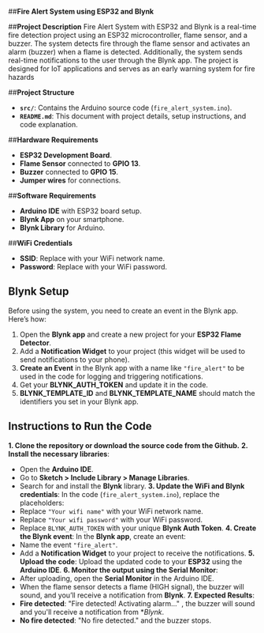 ##**Fire Alert System using ESP32 and Blynk**

##**Project Description**
Fire Alert System with ESP32 and Blynk is a real-time fire detection project using an ESP32 microcontroller, flame sensor, and a buzzer. The system detects fire through the flame sensor and activates an alarm (buzzer) when a flame is detected. Additionally, the system sends real-time notifications to the user through the Blynk app. The project is designed for IoT applications and serves as an early warning system for fire hazards

##**Project Structure**
- **`src/`**: Contains the Arduino source code (`fire_alert_system.ino`).
- **`README.md`**: This document with project details, setup instructions, and code explanation.

##**Hardware Requirements**
- **ESP32 Development Board**.
- **Flame Sensor** connected to **GPIO 13**.
- **Buzzer** connected to **GPIO 15**.
- **Jumper wires** for connections.

##**Software Requirements**
- **Arduino IDE** with ESP32 board setup.
- **Blynk App** on your smartphone.
- **Blynk Library** for Arduino.

##**WiFi Credentials**
- **SSID**: Replace with your WiFi network name.
- **Password**: Replace with your WiFi password.

## **Blynk Setup**
Before using the system, you need to create an event in the Blynk app. Here’s how:
1. Open the **Blynk app** and create a new project for your **ESP32 Flame Detector**.
2. Add a **Notification Widget** to your project (this widget will be used to send notifications to your phone).
3. **Create an Event** in the Blynk app with a name like `"fire_alert"` to be used in the code for logging and triggering notifications.
4. Get your **BLYNK_AUTH_TOKEN** and update it in the code.
5. **BLYNK_TEMPLATE_ID** and **BLYNK_TEMPLATE_NAME** should match the identifiers you set in your Blynk app.

## **Instructions to Run the Code**
**1. Clone the repository or download the source code from the Github.**
**2. Install the necessary libraries**:
- Open the **Arduino IDE**.
- Go to **Sketch > Include Library > Manage Libraries**.
- Search for and install the **Blynk** library.
**3. Update the WiFi and Blynk credentials**:
In the code (`fire_alert_system.ino`), replace the placeholders:
- Replace `"Your wifi name"` with your WiFi network name.
- Replace `"Your wifi password"` with your WiFi password.
- Replace `BLYNK_AUTH_TOKEN` with your unique **Blynk Auth Token**.
**4. Create the Blynk event**:
In the **Blynk app**, create an event:
- Name the event `"fire_alert"`.
- Add a **Notification Widget** to your project to receive the notifications.
**5. Upload the code**:
Upload the updated code to your **ESP32** using the **Arduino IDE**.
**6. Monitor the output using the Serial Monitor**:
- After uploading, open the **Serial Monitor** in the Arduino IDE.
- When the flame sensor detects a flame (HIGH signal), the buzzer will sound, and you’ll receive a notification from **Blynk**.
**7. Expected Results**:
- **Fire detected**: "Fire detected! Activating alarm..." , the buzzer will sound and you'll receive a notification from **Blynk*.
- **No fire detected**: "No fire detected." and the buzzer stops.

